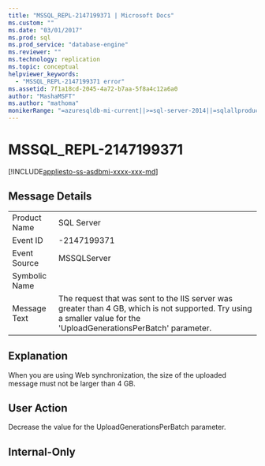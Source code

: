 ```yaml
---
title: "MSSQL_REPL-2147199371 | Microsoft Docs"
ms.custom: ""
ms.date: "03/01/2017"
ms.prod: sql
ms.prod_service: "database-engine"
ms.reviewer: ""
ms.technology: replication
ms.topic: conceptual
helpviewer_keywords: 
  - "MSSQL_REPL-2147199371 error"
ms.assetid: 7f1a18cd-2045-4a72-b7aa-5f8a4c12a6a0
author: "MashaMSFT"
ms.author: "mathoma"
monikerRange: "=azuresqldb-mi-current||>=sql-server-2014||=sqlallproducts-allversions"
---
```

# MSSQL_REPL-2147199371
[!INCLUDE[appliesto-ss-asdbmi-xxxx-xxx-md](../../includes/appliesto-ss-asdbmi-xxxx-xxx-md.md)]
    
## Message Details  
  
|||  
|-|-|  
|Product Name|SQL Server|  
|Event ID|-2147199371|  
|Event Source|MSSQLServer|  
|Symbolic Name||  
|Message Text|The request that was sent to the IIS server was greater than 4 GB, which is not supported. Try using a smaller value for the 'UploadGenerationsPerBatch' parameter.|  
  
## Explanation  
 When you are using Web synchronization, the size of the uploaded message must not be larger than 4 GB.  
  
## User Action  
 Decrease the value for the UploadGenerationsPerBatch parameter.  
  
## Internal-Only  
  
